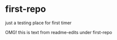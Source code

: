 # first-repo
just a testing place for first timer

OMG! this is text from readme-edits under first-repo
